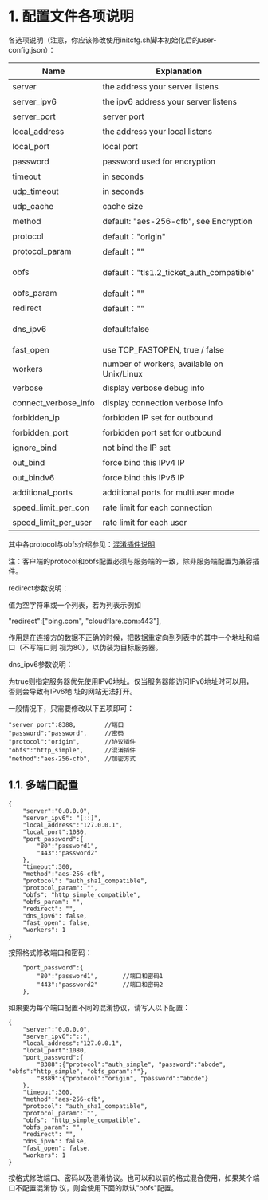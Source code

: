 # 1. 配置文件各项说明

各选项说明（注意，你应该修改使用initcfg.sh脚本初始化后的user-config.json）：

| Name                 | Explanation                                | 中文说明                                      |
| -------------------- | ------------------------------------------ | --------------------------------------------- |
| server               | the address your server listens            | 监听地址                                      |
| server_ipv6          | the ipv6 address your server listens       | ipv6地址                                      |
| server_port          | server port                                | 监听端口                                      |
| local_address        | the address your local listens             | 本地地址                                      |
| local_port           | local port                                 | 本地端口                                      |
| password             | password used for encryption               | 密码                                          |
| timeout              | in seconds                                 | 超时时间                                      |
| udp_timeout          | in seconds                                 | UDP链超时时间                                 |
| udp_cache            | cache size                                 | UDP链缓冲区大小                               |
| method               | default: "aes-256-cfb", see Encryption     | 加密方式                                      |
| protocol             | default："origin"                          | 协议插件，默认"origin"                        |
| protocol_param       | default：""                                | 协议插件参数，默认""                          |
| obfs                 | default："tls1.2_ticket_auth_compatible"   | 混淆插件，默认"tls1.2_ticket_auth_compatible" |
| obfs_param           | default：""                                | 混淆插件参数，默认""                          |
| redirect             | default：""                                | 重定向参数，默认""                            |
| dns_ipv6             | default:false                              | 是否优先使用IPv6地址，有IPv6时可开启          |
| fast_open            | use TCP_FASTOPEN, true / false             | 快速打开(仅限linux客户端)                     |
| workers              | number of workers, available on Unix/Linux | 线程（仅限linux客户端）                       |
| verbose              | display verbose debug info                 | 显示调试信息                                  |
| connect_verbose_info | display connection verbose info            | 显示连接信息                                  |
| forbidden_ip         | forbidden IP set for outbound              | 阻止连接到此IP列表                            |
| forbidden_port       | forbidden port set for outbound            | 阻止连接到此端口列表                          |
| ignore_bind          | not bind the IP set                        | 不绑定的IP列表                                |
| out_bind             | force bind this IPv4 IP                    | 强制绑定此IPv4地址                            |
| out_bindv6           | force bind this IPv6 IP                    | 强制绑定此IPv6地址                            |
| additional_ports     | additional ports for multiuser mode        | 多用户模式下配置额外端口                      |
| speed_limit_per_con  | rate limit for each connection             | 单连接限速，单位KB                            |
| speed_limit_per_user | rate limit for each user                   | 单用户限速，单位KB                            |

其中各protocol与obfs介绍参见：[混淆插件说明](https://github.com/shadowsocksr-backup/shadowsocks-rss/wiki/obfs)

注：客户端的protocol和obfs配置必须与服务端的一致，除非服务端配置为兼容插件。

redirect参数说明：

值为空字符串或一个列表，若为列表示例如

"redirect":["bing.com", "cloudflare.com:443"],

作用是在连接方的数据不正确的时候，把数据重定向到列表中的其中一个地址和端口（不写端口则 视为80），以伪装为目标服务器。

dns_ipv6参数说明：

为true则指定服务器优先使用IPv6地址。仅当服务器能访问IPv6地址时可以用，否则会导致有IPv6地 址的网站无法打开。

一般情况下，只需要修改以下五项即可：

```
"server_port":8388,        //端口
"password":"password",     //密码
"protocol":"origin",       //协议插件
"obfs":"http_simple",      //混淆插件
"method":"aes-256-cfb",    //加密方式
```

## 1.1. 多端口配置

```
{
    "server":"0.0.0.0",
    "server_ipv6": "[::]",
    "local_address":"127.0.0.1",
    "local_port":1080,
    "port_password":{
        "80":"password1",
        "443":"password2"
    },
    "timeout":300,
    "method":"aes-256-cfb",
    "protocol": "auth_sha1_compatible",
    "protocol_param": "",
    "obfs": "http_simple_compatible",
    "obfs_param": "",
    "redirect": "",
    "dns_ipv6": false,
    "fast_open": false,
    "workers": 1
}
```

按照格式修改端口和密码：

```
    "port_password":{
        "80":"password1",       //端口和密码1
        "443":"password2"       //端口和密码2
    },
```

如果要为每个端口配置不同的混淆协议，请写入以下配置：

```
{
    "server":"0.0.0.0",
    "server_ipv6":"::",
    "local_address":"127.0.0.1",
    "local_port":1080,
    "port_password":{
        "8388":{"protocol":"auth_simple", "password":"abcde", "obfs":"http_simple", "obfs_param":""},
        "8389":{"protocol":"origin", "password":"abcde"}
    },
    "timeout":300,
    "method":"aes-256-cfb",
    "protocol": "auth_sha1_compatible",
    "protocol_param": "",
    "obfs": "http_simple_compatible",
    "obfs_param": "",
    "redirect": "",
    "dns_ipv6": false,
    "fast_open": false,
    "workers": 1
}
```

按格式修改端口、密码以及混淆协议。也可以和以前的格式混合使用，如果某个端口不配置混淆协 议，则会使用下面的默认"obfs"配置。